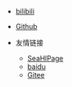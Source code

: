 <!-- _navbar.md -->

* [bilibili](https://bilibili.com/)

* [Github](https://github.com/)

* 友情链接
  * [SeaHIPage](https://space.bilibili.com/1100962821)
  * [baidu](https://baidu.com)
  * [Gitee](https://gitee.com/)